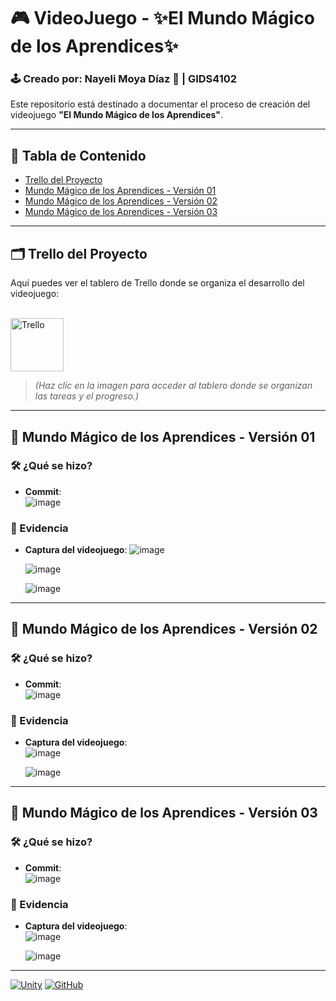 # 🎮 VideoJuego - ✨El Mundo Mágico de los Aprendices✨
### 🕹️ Creado por: Nayeli Moya Díaz 🦦 | GIDS4102
Este repositorio está destinado a documentar el proceso de creación del videojuego **"El Mundo Mágico de los Aprendices"**.

---

## 📑 Tabla de Contenido
- [Trello del Proyecto](#trello)
- [Mundo Mágico de los Aprendices - Versión 01](#versión-01)
- [Mundo Mágico de los Aprendices - Versión 02](#versión-02)
- [Mundo Mágico de los Aprendices - Versión 03](#versión-03)

---

<a name="trello"></a>
## 🗂️ Trello del Proyecto
Aquí puedes ver el tablero de Trello donde se organiza el desarrollo del videojuego:<p>  
<a href="https://trello.com/invite/b/671c082615101a32cafbb4fb/ATTI1a59d17c76d48550e0f6a96240a759ebFD42CF2C/videojuego-el-mundo-magico-de-los-aprendices">
    <img src="https://cdn.worldvectorlogo.com/logos/trello.svg" alt="Trello" width="85"/>
</a>  
> *(Haz clic en la imagen para acceder al tablero donde se organizan las tareas y el progreso.)*

---

<a name="versión-01"></a>
## 🌟 Mundo Mágico de los Aprendices - Versión 01
### 🛠️ ¿Qué se hizo?

- **Commit**:  
  ![image](https://github.com/user-attachments/assets/f9056336-df46-459c-9240-19353ad6dc69)

### 📸 Evidencia

- **Captura del videojuego**:
  ![image](https://github.com/user-attachments/assets/4229d6f2-dee7-4dc1-bc47-42363f1ddff8)
 
  ![image](https://github.com/user-attachments/assets/ce35d90d-497c-41ac-9007-beee1603f4ba)
  
  ![image](https://github.com/user-attachments/assets/b5da7dbf-c19a-405f-87bc-a8008a2e71c5)

---

<a name="versión-02"></a>
## 🌟 Mundo Mágico de los Aprendices - Versión 02
### 🛠️ ¿Qué se hizo?

- **Commit**:  
  ![image](https://github.com/user-attachments/assets/5b92bbcd-74eb-4a2f-9103-8c31c9d620c5)

### 📸 Evidencia

- **Captura del videojuego**:  
  ![image](https://github.com/user-attachments/assets/1c76711e-9da0-47f0-85c4-2460833f4420)

  ![image](https://github.com/user-attachments/assets/e03107b5-ec6f-4fbc-ba65-2b044e34a832)

---

<a name="versión-03"></a>
## 🌟 Mundo Mágico de los Aprendices - Versión 03
### 🛠️ ¿Qué se hizo?

- **Commit**:  
  ![image](https://github.com/user-attachments/assets/20810361-7a63-40d7-ac3a-9906bc1a54f8)

### 📸 Evidencia

- **Captura del videojuego**:  
  ![image](https://github.com/user-attachments/assets/a2931e5e-6f56-47a0-91ad-65e3ed9c48c4)

  ![image](https://github.com/user-attachments/assets/7079fa6c-ead8-4a9c-8144-beb411291248)

---

[![Unity](https://img.shields.io/badge/Unity-100000?style=for-the-badge&logo=unity&logoColor=white)](https://unity.com/)
[![GitHub](https://img.shields.io/badge/GitHub-100000?style=for-the-badge&logo=github&logoColor=white)](https://github.com/)
